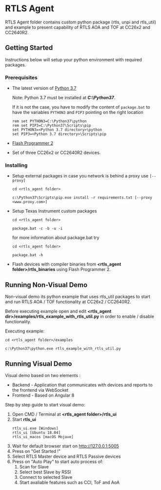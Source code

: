 # RTLS Agent

RTLS Agent folder contains custom python package (rtls, unpi and rtls_util) and example to present capability of RTLS AOA and TOF at CC26x2 and CC2640R2. 

## Getting Started

Instructions below will setup your python environment with required packages.  

### Prerequisites

- The latest version of [Python 3.7]( https://www.python.org )

    Note: Python 3.7 must be installed at **_C:\Python37_**. 
    
    If it is not the case, you have to modify the content of `package.bat` to have the variables `PYTHON3` and `PIP3` pointing on the right location
    ```
    rem set PYTHON3=C:\Python37\python
    rem set PIP3=C:\Python37\Scripts\pip
    set PYTHON3=<Python 3.7 directory>\python
    set PIP3=<Python 3.7 directory>\Scripts\pip
    ```


- [Flash Programmer 2](http://www.ti.com/tool/FLASH-PROGRAMMER) 
- Set of three CC26x2 or CC2640R2 devices.


### Installing
* Setup external packages in case you network is behind a proxy use ```[--proxy]```
    ```
    cd <rtls_agent folder>
    
    c:\Python37\Scripts\pip.exe install -r requirements.txt [--proxy <www.proxy.com>]
    ```

* Setup Texas Instrument custom packages

    ```
    cd <rtls_agent folder>
    
    package.bat -c -b -u -i 
    ```
    
    for more information about package.bat try

    ```
    cd <rtls_agent folder>
    
    package.bat -h 
    ```
* Flash devices with compiler binaries from **<rtls_agent folder>/rtls_binaries** using Flash Programmer 2.
  
     
## Running Non-Visual Demo

Non-visual demo its python example that uses rtls_util packages to start and run RTLS AOA / TOF functionality at CC26x2 / CC2640R2.   

Before executing example open and edit **<rtls_agent dir>/examples/rtls_example_with_rtls_util.py** in order to enable / disable functionality.

Executing example: 
```
cd <rtls_agent folder>/examples

c:\Python37\python.exe rtls_example_with_rtls_util.py  
```


## Running Visual Demo

Visual demo based on two elements :
* Backend - Application that communicates with devices and reports to the frontend via WebSocket
* Frontend - Based on Angular 8

Step by step guide to start visual demo:

1. Open CMD / Terminal at **<rtls_agent folder>/rtls_ui**
2. Start **rtls_ui** 
    ```
    rtls_ui.exe [Windows]
    rtls_ui [Ubuntu 18.04]
    rtls_ui_macos [macOS Mojave]
    ``` 
4. Wait for default browser start on http://127.0.0.1:5005
5. Press on "Get Started !"
6. Select RTLS Master device and RTLS Passive devices
7. Press on "Auto Play" to start auto process of:
    1. Scan for Slave
    2. Select best Slave by RSSI
    3. Connect to selected Slave
    4. Start avaliable features such as CCI, ToF and AoA  

  
